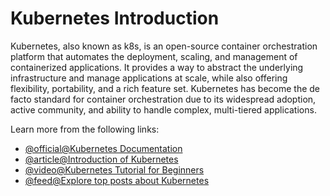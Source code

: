 # Kubernetes Introduction

Kubernetes, also known as k8s, is an open-source container orchestration platform that automates the deployment, scaling, and management of containerized applications. It provides a way to abstract the underlying infrastructure and manage applications at scale, while also offering flexibility, portability, and a rich feature set. Kubernetes has become the de facto standard for container orchestration due to its widespread adoption, active community, and ability to handle complex, multi-tiered applications.

Learn more from the following links:

- [@official@Kubernetes Documentation](https://kubernetes.io/)
- [@article@Introduction of Kubernetes](https://www.digitalocean.com/community/tutorials/an-introduction-to-kubernetes)
- [@video@Kubernetes Tutorial for Beginners](https://www.youtube.com/watch?v=X48VuDVv0do)
- [@feed@Explore top posts about Kubernetes](https://app.daily.dev/tags/kubernetes?ref=roadmapsh)
